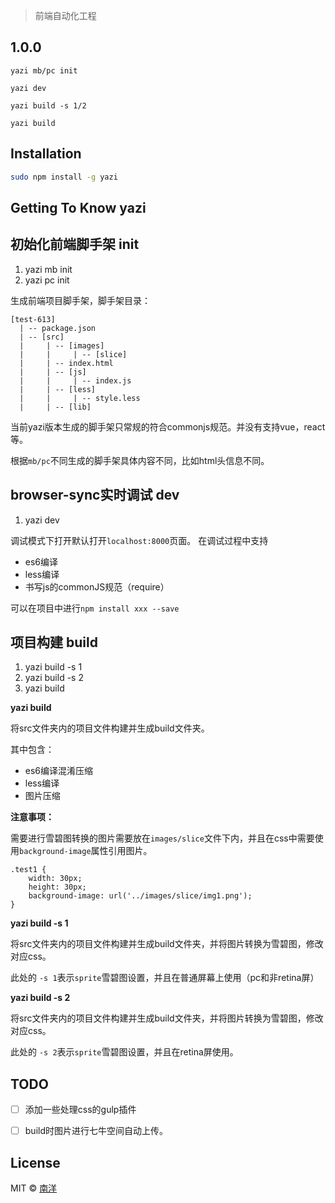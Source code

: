 > 前端自动化工程

## 1.0.0

```
yazi mb/pc init

yazi dev

yazi build -s 1/2

yazi build
```

## Installation


```bash
sudo npm install -g yazi
```

## Getting To Know yazi

## 初始化前端脚手架 init

1. yazi mb init 
2. yazi pc init

生成前端项目脚手架，脚手架目录：

```
[test-613]
  | -- package.json
  | -- [src]
  |     | -- [images]
  |     |     | -- [slice]
  |     | -- index.html
  |     | -- [js]
  |     |     | -- index.js
  |     | -- [less]
  |     |     | -- style.less
  |     | -- [lib]
```

当前yazi版本生成的脚手架只常规的符合commonjs规范。并没有支持vue，react等。

根据`mb/pc`不同生成的脚手架具体内容不同，比如html头信息不同。

## browser-sync实时调试 dev

1. yazi dev

调试模式下打开默认打开`localhost:8000`页面。
在调试过程中支持

 - es6编译
 - less编译
 - 书写js的commonJS规范（require）

可以在项目中进行`npm install xxx --save`
## 项目构建 build

1. yazi build -s 1
2. yazi build -s 2
3. yazi build

**yazi build**

将src文件夹内的项目文件构建并生成build文件夹。

其中包含：

 - es6编译混淆压缩
 - less编译
 - 图片压缩

**注意事项：**

需要进行雪碧图转换的图片需要放在`images/slice`文件下内，并且在css中需要使用`background-image`属性引用图片。

```
.test1 {
	width: 30px;
	height: 30px;
	background-image: url('../images/slice/img1.png');
}

```

**yazi build -s 1**

将src文件夹内的项目文件构建并生成build文件夹，并将图片转换为雪碧图，修改对应css。

此处的 `-s 1`表示`sprite`雪碧图设置，并且在普通屏幕上使用（pc和非retina屏）

**yazi build -s 2**

将src文件夹内的项目文件构建并生成build文件夹，并将图片转换为雪碧图，修改对应css。

此处的 `-s 2`表示`sprite`雪碧图设置，并且在retina屏使用。


## TODO
- [  ]  添加一些处理css的gulp插件
- [  ]  build时图片进行七牛空间自动上传。


## License

MIT © [南洋](lvdada.org)
